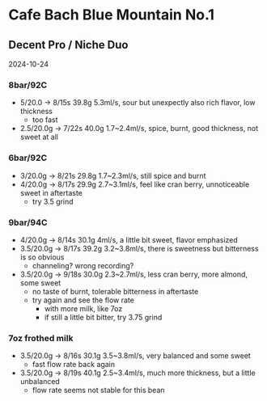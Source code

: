 # Cafe Bach Blue Mountain No.1

## Decent Pro / Niche Duo

2024-10-24

### 8bar/92C

- 5/20.0 -> 8/15s 39.8g 5.3ml/s, sour but unexpectly also rich flavor, low thickness
  - too fast
- 2.5/20.0g -> 7/22s 40.0g 1.7\~2.4ml/s, spice, burnt, good thickness, not sweet at all

### 6bar/92C

- 3/20.0g -> 8/21s 29.8g 1.7\~2.3ml/s, still spice and burnt
- 4/20.0g -> 8/17s 29.9g 2.7\~3.1ml/s, feel like cran berry, unnoticeable sweet in aftertaste
  - try 3.5 grind

### 9bar/94C

- 4/20.0g -> 8/14s 30.1g 4ml/s, a little bit sweet, flavor emphasized
- 3.5/20.0g -> 8/17s 39.2g 3.2\~3.8ml/s, there is sweetness but bitterness is so obvious
  - channeling? wrong recording?
- 3.5/20.0g -> 9/18s 30.0g 2.3\~2.7ml/s, less cran berry, more almond, some sweet
  - no taste of burnt, tolerable bitterness in aftertaste
  - try again and see the flow rate
    - with more milk, like 7oz
    - if still a little bit bitter, try 3.75 grind

### 7oz frothed milk

- 3.5/20.0g -> 8/16s 30.1g 3.5\~3.8ml/s, very balanced and some sweet
  - fast flow rate back again
- 3.5/20.0g -> 8/19s 40.1g 2.5\~3.4ml/s, much more thickness, but a little unbalanced
  - flow rate seems not stable for this bean
